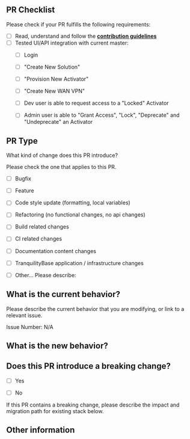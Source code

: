 ## PR Checklist
Please check if your PR fulfills the following requirements:

- [ ] Read, understand and follow the **[contribution guidelines](https://www.tranquilitybase.io/contribution-guidelines/)**
- [ ] Tested UI/API integration with current master:
  - [ ] Login
  - [ ] "Create New Solution"
  - [ ] "Provision New Activator"
  - [ ] "Create New WAN VPN"
  - [ ] Dev user is able to request access to a "Locked" Activator
  - [ ] Admin user is able to "Grant Access", "Lock", "Deprecate" and "Undeprecate" an Activator


## PR Type
What kind of change does this PR introduce?

Please check the one that applies to this PR.

- [ ] Bugfix
- [ ] Feature
- [ ] Code style update (formatting, local variables)
- [ ] Refactoring (no functional changes, no api changes)
- [ ] Build related changes
- [ ] CI related changes
- [ ] Documentation content changes
- [ ] TranquilityBase application / infrastructure changes
- [ ] Other... Please describe:


## What is the current behavior?
Please describe the current behavior that you are modifying, or link to a relevant issue.

Issue Number: N/A


## What is the new behavior?


## Does this PR introduce a breaking change?

- [ ] Yes
- [ ] No


If this PR contains a breaking change, please describe the impact and migration path for existing stack below.


## Other information

